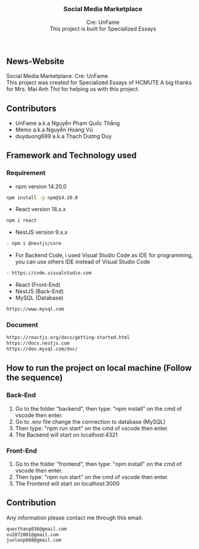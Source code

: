 <!-- PROJECT LOGO -->
<br />
<!-- <div align="center">
  <a href="https://github.com/othneildrew/Best-README-Template">
    <img src="https://firebasestorage.googleapis.com/v0/b/hoaiphong-4cfd9.appspot.com/o/logo.jpg?alt=media&token=848e1981-5300-4bfc-807a-53b0b1ecc706" alt="Logo" width="80" height="80">
  </a> -->

<h3 align="center">Social Media Marketplace</h3>
  <p align="center">
     Cre: UnFame 
     <br/>
     This project is built for Specialized Essays
    <br />
<!--     <a href=""><strong>Explore the docs »</strong></a> -->
    <br />
    <br />
  </p>
</div>


## News-Website
Social Media Marketplace. Cre: UnFame. <br/>
This project was created for Specialized Essays of HCMUTE
A big thanks for Mrs. Mai Anh Thơ for helping us with this project.

## Contributors
- UnFame a.k.a Nguyễn Phạm Quốc Thắng
- Memo a.k.a Nguyễn Hoàng Vũ
- duyduong689 a.k.a Thạch Dương Duy

## Framework and Technology used
### Requirement
- npm version 14.20.0
```sh
npm install -g npm@14.20.0
```
- React version 18.x.x
```sh
npm i react
```
- NestJS version 9.x.x
```sh
- npm i @nestjs/core
```
- For Backend Code, i used Visual Studio Code as IDE for programming, you can use others IDE instead of Visual Studio Code
```sh
- https://code.visualstudio.com
```
- React (Front-End)
- NestJS (Back-End)
- MySQL (Database) 

```sh
https://www.mysql.com
```

### Document
```sh
https://reactjs.org/docs/getting-started.html
https://docs.nestjs.com
https://dev.mysql.com/doc/
```

## How to run the project on local machine (Follow the sequence)

### Back-End
1. Go to the folder "backend", then type: "npm install" on the cmd of vscode then enter.
2. Go to .env file change the connection to database (MySQL)
3. Then type: "npm run start" on the cmd of vscode then enter.
4. The Backend will start on localhost:4321

### Front-End 
1. Go to the folder "frontend", then type: "npm install" on the cmd of vscode then enter.
2. Then type: "npm run start" on the cmd of vscode then enter.
3. The Frontend will start on localhost:3000

## Contribution
Any information please contact me through this email: 
```sh
quocthang036@gmail.com
vu2872001@gmail.com
junloop888@gmail.com
```

